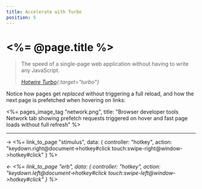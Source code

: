 ```yaml
---
title: Accelerate with Turbo
position: 5
---
```


# <%= @page.title %>

> The speed of a single-page web application without having to write any JavaScript.
>
> _[Hotwire Turbo](https://turbo.hotwired.dev){:target="turbo"}_

Notice how pages get _replaced_ without triggering a full reload, and how the next page is prefetched when hovering on links:

<%= pages_image_tag "network.png", title: "Browser developer tools Network tab showing prefetch requests triggered on hover and fast page loads without full refresh" %>

---

→ <%= link_to_page "stimulus", data: { controller: "hotkey", action: "keydown.right@document->hotkey#click touch:swipe-right@window->hotkey#click" } %>

_← <%= link_to_page "erb", data: { controller: "hotkey", action: "keydown.left@document->hotkey#click touch:swipe-left@window->hotkey#click" } %>_

